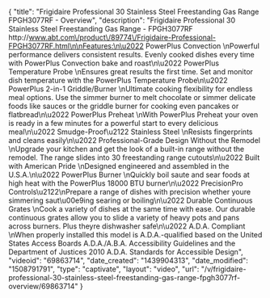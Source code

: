 {
    "title": "Frigidaire Professional 30 Stainless Steel Freestanding Gas Range FPGH3077RF - Overview",
    "description": "Frigidaire Professional 30  Stainless Steel Freestanding Gas Range - FPGH3077RF http:\/\/www.abt.com\/product\/89774\/Frigidaire-Professional-FPGH3077RF.html\n\nFeatures:\n\u2022 PowerPlus Convection \nPowerful performance delivers consistent results. Evenly cooked dishes every time with PowerPlus Convection bake and roast\n\u2022 PowerPlus Temperature Probe \nEnsures great results the first time. Set and monitor dish temperature with the PowerPlus Temperature Probe\n\u2022 PowerPlus 2-in-1 Griddle\/Burner \nUltimate cooking flexibility for endless meal options. Use the simmer burner to melt chocolate or simmer delicate foods like sauces or the griddle burner for cooking even pancakes or flatbread\n\u2022 PowerPlus Preheat \nWith PowerPlus Preheat your oven is ready in a few minutes for a powerful start to every delicious meal\n\u2022 Smudge-Proof\u2122 Stainless Steel \nResists fingerprints and cleans easily\n\u2022 Professional-Grade Design Without the Remodel \nUpgrade your kitchen and get the look of a built-in range without the remodel. The range slides into 30 freestanding range cutouts\n\u2022 Built with American Pride \nDesigned engineered and assembled in the U.S.A.\n\u2022 PowerPlus Burner \nQuickly boil saute and sear foods at high heat with the PowerPlus 18000 BTU burner\n\u2022 PrecisionPro Controls\u2122\nPrepare a range of dishes with precision whether youre simmering saut\u00e9ing searing or boiling\n\u2022 Durable Continuous Grates \nCook a variety of dishes at the same time with ease. Our durable continuous grates allow you to slide a variety of heavy pots and pans across burners. Plus theyre dishwasher safe\n\u2022 A.D.A. Compliant \nWhen properly installed this model is A.D.A.-qualified based on the United States Access Boards A.D.A.\/A.B.A. Accessibility Guidelines and the Department of Justices 2010 A.D.A. Standards for Accessible Design",
    "videoid": "69863714",
    "date_created": "1439904313",
    "date_modified": "1508791791",
    "type": "captivate",
    "layout": "video",
    "url": "\/v\/frigidaire-professional-30-stainless-steel-freestanding-gas-range-fpgh3077rf-overview\/69863714"
}